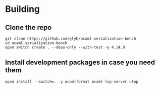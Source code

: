 # Building
## Clone the repo
```
git clone https://github.com/glyh/ocaml-serialization-bench
cd ocaml-serialization-bench
opam switch create . --deps-only --with-test -y 4.14.0
```
## Install development packages in case you need them
```
opam install --switch=. -y ocamlformat ocaml-lsp-server utop
```

